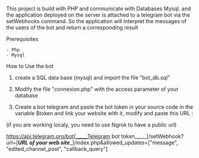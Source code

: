 This project is build with PHP and communicate with Databases Mysql.
and the application deployed on the server is attached to a telegram bot via the setWebhooks command. 
So the application will interpret the messages of the users of the bot and return a corresponding result

Prerequisites

    - Php 
    - Mysql 

How to Use the bot

1. create a SQL data base (mysql) and import the file "bot_db.sql"

2. Modify the file "connexion.php"  with the access parameter of your database

3. Create a bot telegram and paste the bot token in your source code in the variable $token 
and link your website with it, modify and paste this URL :

(if you are working localy, you need to use Ngrok to have a public url)

https://api.telegram.org/bot[_____Telegram bot token_____]/setWebhook?url=[___URL of your web site____]/index.php&allowed_updates=["message", "edited_channel_post", "callback_query"]


